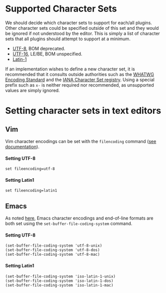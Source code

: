 # Supported Character Sets

We should decide which character sets to support for each/all plugins.  Other character sets could be specified outside of this set and they would be ignored if not understood by the editor.  This is simply a list of character sets that all plugins should attempt to support at a minimum.

- [UTF-8](https://en.wikipedia.org/wiki/UTF-8), BOM deprecated.
- [UTF-16](https://en.wikipedia.org/wiki/UTF-16), LE/BE, BOM unspecified.
- [Latin-1](https://en.wikipedia.org/wiki/Latin-1)

If an implementation wishes to define a new character set, it is recommended that it consults outside authorities such as the [WHATWG Encoding Standard](https://encoding.spec.whatwg.org/) and the [IANA Character Set registry](iana.org/assignments/character-sets/character-sets.xhtml). Using a special prefix such as `x-` is neither required nor recommended, as unsupported values are simply ignored.

# Setting character sets in text editors

## Vim

Vim character encodings can be set with the `filencoding` command ([see documentation](http://vimdoc.sourceforge.net/htmldoc/options.html#'fileencoding')).

#### Setting UTF-8

```viml
set fileencoding=utf-8
```

#### Setting Latin1

```viml
set fileencoding=latin1
```

## Emacs

As noted [here](http://www.emacswiki.org/emacs/EndOfLineTips), Emacs character encodings and end-of-line formats are both set using the `set-buffer-file-coding-system` command.

#### Setting UTF-8

```elisp
(set-buffer-file-coding-system 'utf-8-unix)
(set-buffer-file-coding-system 'utf-8-dos)
(set-buffer-file-coding-system 'utf-8-mac)
```

#### Setting Latin1

```elisp
(set-buffer-file-coding-system 'iso-latin-1-unix)
(set-buffer-file-coding-system 'iso-latin-1-dos)
(set-buffer-file-coding-system 'iso-latin-1-mac)
```